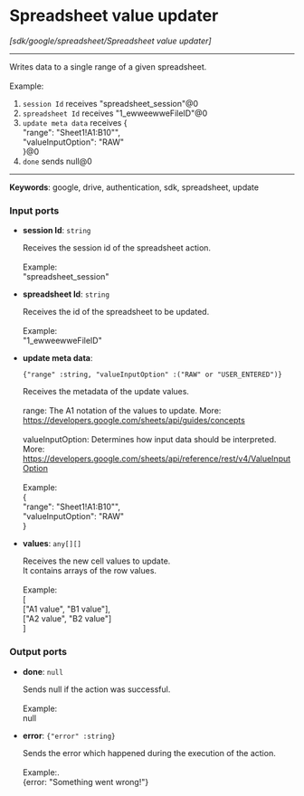 # Spreadsheet value updater

_[sdk/google/spreadsheet/Spreadsheet value updater]_

---

Writes data to a single range of  a given spreadsheet.<br>
<br>
Example:<br>
1. `session Id` receives "spreadsheet_session"@0 <br>
2. `spreadsheet Id` receives "1_ewweewweFileID"@0<br>
3. `update meta data` receives {<br>
 "range": "Sheet1!A1:B10"",<br>
 "valueInputOption": "RAW" <br>
}@0<br>
4. `done` sends null@0 <br>

---

__Keywords__: google, drive, authentication, sdk, spreadsheet, update

### Input ports

* __session Id__: ` string `

    Receives the session id of the spreadsheet action.<br>
    <br>
    Example: <br>
    "spreadsheet_session"<br>


* __spreadsheet Id__: ` string `

    Receives the id of the spreadsheet to be updated.<br>
    <br>
    Example:<br>
    "1_ewweewweFileID"<br>


* __update meta data__: 
    ```
    {"range" :string, "valueInputOption" :("RAW" or "USER_ENTERED")}
    ```

    Receives the metadata of the update values.<br>
    <br>
    range: The A1 notation of the values to update. More: <br>
    https://developers.google.com/sheets/api/guides/concepts<br>
    <br>
    valueInputOption: Determines how input data should be interpreted. More: https://developers.google.com/sheets/api/reference/rest/v4/ValueInputOption<br>
    <br>
    Example:<br>
    {<br>
     "range": "Sheet1!A1:B10"",<br>
     "valueInputOption": "RAW" <br>
    }<br>


* __values__: ` any[][] `

    Receives the new cell values to update.<br>
    It contains arrays of the row values.<br>
    <br>
    Example:<br>
    [<br>
      ["A1 value", "B1 value"],<br>
      ["A2 value", "B2 value"]<br>
    ]<br>

### Output ports

* __done__: ` null `

    Sends null if the action was successful.<br>
    <br>
    Example:<br>
    null<br>


* __error__: ` {"error" :string} `

    Sends the error which happened during the execution of the action.<br>
    <br>
    Example:.<br>
    {error: "Something went wrong!"}<br>

